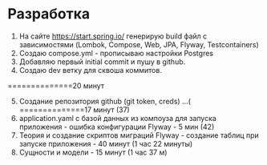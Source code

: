 # Разработка

1. На сайте https://start.spring.io/ генерирую build файл с зависимостями (Lombok, Compose, Web, JPA, Flyway, 
   Testcontainers)
2. Создаю compose.yml - прописываю настройки Postgres
3. Добавляю первый initial commit и пушу в github.
4. Создаю dev ветку для сквоша коммитов.

==============20 минут

5. Создание репозитория github (git token, creds) ...(
==============17 минут  (37)
6. application.yaml с базой данных из компоуза для запуска приложения - ошибка конфигурации Flyway - 5 мин (42) 
7. Теория и создание скриптов миграций Flyway - создание таблиц при запуске приложения - 40 минут (1 час 22 минуты)
8. Сущности и модели - 15 минут (1 час 37 м)